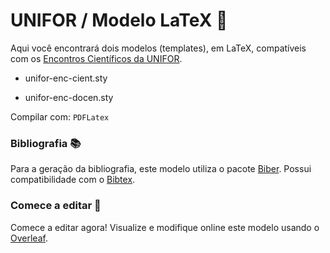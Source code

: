 # UNIFOR / Modelo LaTeX 📓

Aqui você encontrará dois modelos (templates), em LaTeX, compatíveis com os [Encontros Científicos da UNIFOR](http://www.unifor.br/encontros).

- unifor-enc-cient.sty

- unifor-enc-docen.sty


Compilar com: `PDFLatex`



### Bibliografia 📚

Para a geração da bibliografia, este modelo utiliza o pacote [Biber](https://www.ctan.org/pkg/biber).
Possui compatibilidade com o [Bibtex](https://pt.wikipedia.org/wiki/BibTeX).



### Comece a editar 🏃

Comece a editar agora!
Visualize e modifique online este modelo usando o [Overleaf](https://www.overleaf.com/docs?snip_uri=https://github.com/robertolccj/unifor-encontros/archive/master.zip).
